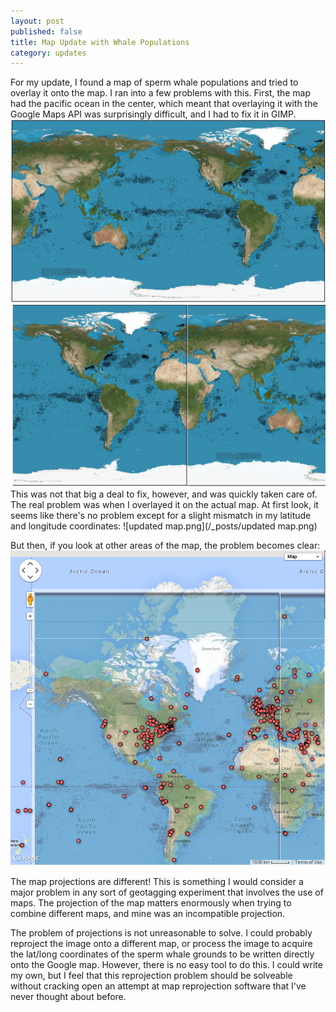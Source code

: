 ```yaml
---
layout: post
published: false
title: Map Update with Whale Populations
category: updates
---
```


For my update, I found a map of sperm whale populations and tried to overlay it onto the map. I ran into a few problems with this. First, the map had the pacific ocean in the center, which meant that overlaying it with the Google Maps API was surprisingly difficult, and I had to fix it in GIMP.
![Sperm_whale_distribution_(Pacific_equirectangular).jpg](/_posts/Sperm_whale_distribution_(Pacific_equirectangular).jpg)
![spermwhalefixed.jpg](/_posts/spermwhalefixed.jpg)
This was not that big a deal to fix, however, and was quickly taken care of. The real problem was when I overlayed it on the actual map. At first look, it seems like there's no problem except for a slight mismatch in my latitude and longitude coordinates:
![updated map.png](/_posts/updated map.png)

But then, if you look at other areas of the map, the problem becomes clear:
![mapproblems.png](/_posts/mapproblems.png)

The map projections are different! This is something I would consider a major problem in any sort of geotagging experiment that involves the use of maps. The projection of the map matters enormously when trying to combine different maps, and mine was an incompatible projection.

The problem of projections is not unreasonable to solve. I could probably reproject the image onto a different map, or process the image to acquire the lat/long coordinates of the sperm whale grounds to be written directly onto the Google map. However, there is no easy tool to do this. I could write my own, but I feel that this reprojection problem should be solveable without cracking open an attempt at map reprojection software that I've never thought about before.